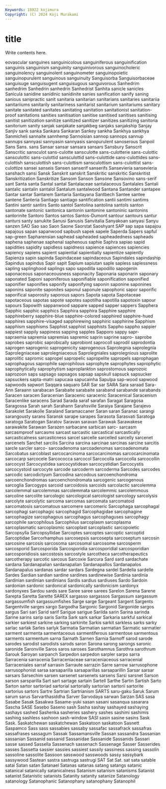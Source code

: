 ```yaml
---
Keywords: 18922 kojimura
Copyright: (C) 2024 Koji Murakami
---
```


# title

Write contents here.



eovascular sanguines sanguinicolous sanguiniferous sanguinification
sanguinis sanguinism sanguinity sanguinivorous sanguinocholeric sanguinolency sanguinolent sanguinometer sanguinopoietic sanguinopurulent
sanguinous sanguinuity Sanguisorba Sanguisorbaceae sanguisuge sanguisugent sanguisugous sanguivorous Sanhedrim sanhedrim
Sanhedrin sanhedrin Sanhedrist Sanhita sanicle sanicles Sanicula sanidine sanidinic sanidinite
sanies sanification sanify saning sanious sanipractic sanit sanitaria sanitarian sanitarians
sanitaries sanitariia sanitariiums sanitarily sanitariness sanitarist sanitarium sanitariums sanitary sanitate
sanitated sanitates sanitating sanitation sanitationist sanitation-proof sanitations sanities sanitisation sanitise
sanitised sanitises sanitising sanitist sanitization sanitize sanitized sanitizer sanitizes sanitizing
sanitoria sanitorium sanity sanjak sanjakate sanjakbeg sanjaks sanjakship Sanjay Sanjiv
sank sanka Sankara Sankaran Sankey sankha Sankhya sankhya Sanmicheli sannaite
sannhemp Sannoisian sannop sannops sannup sannups sannyasi sannyasin sannyasis sanopurulent
sanoserous Sanpoil Sans Sans. sans Sansar sansar sansara sansars Sansbury
Sanscrit Sanscritic sansculot sans-culotte sansculotte sans-culotterie sans-culottic sansculottic sans-culottid sansculottid
sans-culottide sans-culottides sans-culottish sansculottish sans-culottism sansculottism sans-culottist sans-culottize sansei sanseis
Sansen sanserif sanserifs Sansevieria sansevieria sanshach sansi Sansk Sanskrit sanskrit
Sanskritic sanskritic Sanskritist Sanskritization Sanskritize Sansom Sanson Sansone Sansovino sans-serif
sant Santa santa Santal santal Santalaceae santalaceous Santalales Santali santalic
santalin santalol Santalum santalwood Santana Santander santapee Santar santar Santarem
Santaria Santayana Santbech Santee santee santene Santeria Santiago santiago santification
santii santimi santims Santini santir santirs Santo santol Santolina santolina
santols santon santonate santonic santonica santonin santonine santoninic santonins santorinite
Santoro Santos santos Santos-Dumont santour santours santur santurs santy sanukite
Sanusi Sanusis Sanvitalia Sanyakoan sanyasi Sanyu sanzen SAO Sao sao
Saon Saone Saorstat Saoshyant SAP sap sapa sapajou sapajous sapan
sapanwood sapbush sapek sapele Saperda Sapers sapful sap-green Sapharensian saphead
sapheaded sapheadedness sapheads saphena saphenae saphenal saphenous saphie Saphra sapiao
sapid sapidities sapidity sapidless sapidness sapience sapiences sapiencies sapiency sapiens
sapient sapiential sapientially sapientize sapiently Sapienza sapin sapinda Sapindaceae sapindaceous
Sapindales sapindaship Sapindus sapindus Sapir sapit Sapium sapiutan saple sapless
saplessness sapling saplinghood saplings sapo sapodilla sapodillo sapogenin saponaceous saponaceousness
saponacity Saponaria saponarin saponary saponated Saponi saponiferous saponifiable saponification saponified
saponifier saponifies saponify saponifying saponin saponine saponines saponins saponite saponites
saponul saponule sapophoric sapor saporific saporifical saporosity saporous sapors Sapota
sapota Sapotaceae sapotaceous sapotas sapote sapotes sapotilha sapotilla sapotoxin sapour
sapours Sapowith sappanwood sappare sapped sapper sappers Sapphera Sapphic sapphic
sapphics Sapphira sapphira Sapphire sapphire sapphireberry sapphire-blue sapphire-colored sapphired sapphire-hued
sapphires sapphire-visaged sapphirewing sapphiric sapphirine Sapphism sapphism sapphisms Sapphist sapphist
sapphists Sappho sappho sappier sappiest sappily sappiness sapping sapples Sapporo
sappy sapr- sapraemia sapremia sapremias sapremic saprin saprine sapro- saprobe
saprobes saprobic saprobically saprobiont saprocoll saprodil saprodontia saprogen saprogenic saprogenicity
saprogenous Saprolegnia saprolegnia Saprolegniaceae saprolegniaceous Saprolegniales saprolegnious saprolite saprolitic sapromic
sapropel sapropelic sapropelite sapropels saprophagan saprophagous saprophile saprophilous saprophyte saprophytes
saprophytic saprophytically saprophytism saproplankton saprostomous saprozoic saprozoon saps sapsago sapsagos
sapsap sapskull sapsuck sapsucker sapsuckers sapta-matri sapucaia sapucainha Sapulpa sap-wood
sapwood sapwoods sapwort Saqqara saquaro SAR Sar sar SARA Sara
saraad Sara-Ann Saraann sarabacan Sarabaite sarabaite saraband sarabande sarabands Saracen
saracen Saracenian Saracenic saracenic Saracenical Saracenism Saracenlike saracens Sarad Sarada
saraf sarafan Saragat Saragosa Saragossa Sarah sarah Sarahann Sarahsville Saraiya
Sarajane Sarajevo Sarakolet Sarakolle Saraland Saramaccaner Saran saran Saranac sarangi
sarangousty sarans Saransk sarape sarapes Sarasota Sarasvati Saratoga saratoga Saratogan
Saratov Saravan saravan Sarawak Sarawakese sarawakite Sarawan Sarazen sarbacane sarbican
sarc- sarcasm sarcasmproof sarcasms sarcast sarcastic sarcastical sarcastically sarcasticalness sarcasticness
sarcel sarcelle sarcelled sarcelly sarcenet sarcenets Sarchet sarcilis Sarcina sarcina
sarcinae sarcinas sarcine sarcitis sarcle sarcler sarco- sarcoadenoma sarcoadenomas sarcoadenomata
Sarcobatus sarcoblast sarcocarcinoma sarcocarcinomas sarcocarcinomata sarcocarp sarcocele Sarcococca sarcocol Sarcocolla
sarcocolla sarcocollin sarcocyst Sarcocystidea sarcocystidean sarcocystidian Sarcocystis sarcocystoid sarcocyte sarcode
sarcoderm sarcoderma Sarcodes sarcodes sarcodic sarcodictyum Sarcodina sarcodous sarcoenchondroma sarcoenchondromas
sarcoenchondromata sarcogenic sarcogenous sarcoglia Sarcogyps sarcoid sarcoidosis sarcoids sarcolactic sarcolemma
sarcolemmal sarcolemmas sarcolemmata sarcolemmic sarcolemmous sarcoline sarcolite sarcologic sarcological sarcologist
sarcology sarcolysis sarcolyte sarcolytic sarcoma sarcomas sarcomata sarcomatoid sarcomatosis sarcomatous
sarcomere sarcomeric Sarcophaga sarcophagal sarcophagi sarcophagic sarcophagid Sarcophagidae sarcophagine sarcophagize
sarcophagous sarcophagus sarcophaguses sarcophagy sarcophile sarcophilous Sarcophilus sarcoplasm sarcoplasma sarcoplasmatic
sarcoplasmic sarcoplast sarcoplastic sarcopoietic Sarcopsylla Sarcopsyllidae Sarcoptes sarcoptes sarcoptic sarcoptid
Sarcoptidae Sarcorhamphus sarcosepsis sarcosepta sarcoseptum sarcosin sarcosine sarcosis sarcosoma sarcosomal
sarcosome sarcosperm sarcosporid Sarcosporida Sarcosporidia sarcosporidial sarcosporidian sarcosporidiosis sarcostosis sarcostyle
sarcotheca sarcotherapeutics sarcotherapy sarcotic sarcous Sarcoxie Sarcura Sard sard sardachate
sardana Sardanapalian sardanapalian Sardanapallos Sardanapalos Sardanapalus sardanas sardar sardars Sardegna
sardel Sardella sardelle Sardes Sardian sardian sardine sardines sardinewise Sardinia
sardinia Sardinian sardinian sardinians Sardis sardius sardiuses Sardo Sardoin sardonian
sardonic sardonical sardonically sardonicism sardonyx sardonyxes Sardou sards sare Saree
saree sarees Sarelon Sarena Sarene Sarepta Saretta Sarette SAREX sargasso
sargassos Sargassum sargassum sargassumfish sargassumfishes Sarge sarge Sargeant Sargent Sargents
Sargentville sarges sargo Sargodha Sargonic Sargonid Sargonide sargos sargus Sari
sari Sarid sarif Sarigue sarigue Sarilda sarin Sarina sarinda Sarine
sarins sarip saris Sarita Sark sark sarkar Sarkaria sarkful sarkical
sarkier sarkiest sarkine sarking sarkinite Sarkis sarkit sarkless sarks sarky
sarlac sarlak Sarles sarlyk Sarmatia Sarmatian sarmatian Sarmatic sarmatier sarment
sarmenta sarmentaceous sarmentiferous sarmentose sarmentous sarments sarmentum sarna Sarnath Sarnen
Sarnia Sarnoff sarod sarode sarodes sarodist sarodists sarods saron Sarona
sarong sarongs saronic saronide Saronville Saros saros saroses Sarothamnus Sarothra
sarothrum Sarouk Saroyan sarpanch Sarpedon sarpedon sarpler sarpo sarra Sarracenia
sarracenia Sarraceniaceae sarraceniaceous sarracenial Sarraceniales sarraf sarrasin Sarraute sarrazin Sarre
sarrow sarrusophone sarrusophonist sarsa sarsaparilla sarsaparillas sarsaparillin Sarsar sarsar sarsars
Sarsechim sarsen sarsenet sarsenets sarsens Sarsi sarsnet Sarson sarson sarsparilla
Sart sart sartage sartain Sartell Sarthe Sartin Sartish Sarto Sarton
sartor sartoriad sartorial sartorially sartorian sartorii sartorite sartorius sartors Sartre
Sartrian Sartrianism SARTS saru-gaku Saruk Sarum sarum sarus Sarvarthasiddha Sarver
Sarvodaya sarwan Sarzan SAS sasa Sasabe Sasak Sasakwa Sasame-yuki sasan
sasani sasanqua sasarara Sascha SASE Sasebo Saseno sash Sasha sashay
sashayed sashaying sashays sashed Sashenka sasheries sashery sashes sashimi sashimis
sashing sashless sashoon sash-window SASI sasin sasine sasins Sask Sask.
Saskatchewan saskatchewan Saskatoon saskatoon Sasnett Saspamco Sass sass sassabies sassaby
sassafac sassafrack sassafras sassafrases sassagum Sassak Sassamansville Sassan sassandra Sassanian
sassanian Sassanid sassanid Sassanidae Sassanide Sassanids Sassari sasse sassed Sassella
Sassenach sassenach Sassenage Sasser Sasserides sasses Sassetta sassier sassies sassiest
sassily sassiness sassing sassolin sassoline sassolite Sassoon sasswood sasswoods sassy
sassybark sassywood Sastean sastra sastruga sastrugi SAT Sat Sat. sat
sata satable satai Satan satan Satanael Satanas satanas satang satangs
satanic satanical satanically satanicalness Satanism satanism satanisms Satanist satanist Satanistic
satanists Satanity satanity satanize Satanology satanology Satanophanic Satanophany satanophany Satanophil
